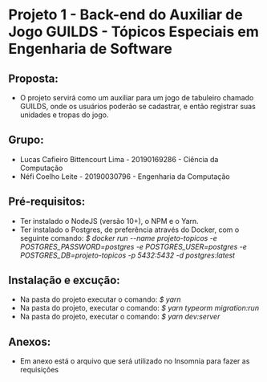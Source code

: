 # Projeto 1 - Back-end do Auxiliar de Jogo GUILDS - Tópicos Especiais em Engenharia de Software

## Proposta:
* O projeto servirá como um auxiliar para um jogo de tabuleiro chamado GUILDS, onde os usuários poderão se cadastrar, e então registrar suas unidades e tropas do jogo.

## Grupo:
* Lucas Cafieiro Bittencourt Lima - 20190169286 - Ciência da Computação
* Néfi Coelho Leite - 20190030796 - Engenharia da Computação

## Pré-requisitos:
* Ter instalado o NodeJS (versão 10+), o NPM e o Yarn.
* Ter instalado o Postgres, de preferência através do Docker, com o seguinte comando: *$ docker run --name projeto-topicos -e POSTGRES_PASSWORD=postgres -e POSTGRES_USER=postgres -e POSTGRES_DB=projeto-topicos -p 5432:5432 -d postgres:latest*

## Instalação e excução:
* Na pasta do projeto executar o comando: *$ yarn*
* Na pasta do projeto, executar o comando: *$ yarn typeorm migration:run*
* Na pasta do projeto, executar o comando: *$ yarn dev:server*

## Anexos:
* Em anexo está o arquivo que será utilizado no Insomnia para fazer as requisições
